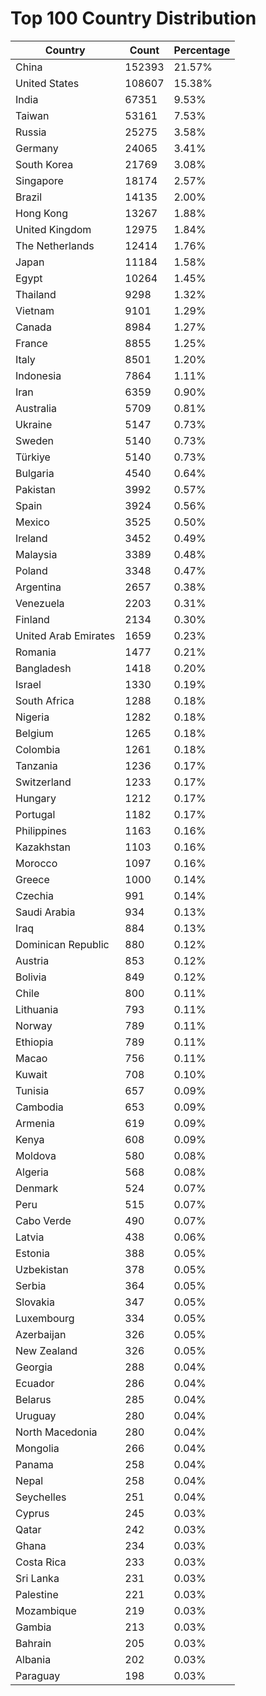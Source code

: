 # Top 100 Country Distribution
| Country | Count | Percentage |
|----|----|----|
| China | 152393 | 21.57% |
| United States | 108607 | 15.38% |
| India | 67351 | 9.53% |
| Taiwan | 53161 | 7.53% |
| Russia | 25275 | 3.58% |
| Germany | 24065 | 3.41% |
| South Korea | 21769 | 3.08% |
| Singapore | 18174 | 2.57% |
| Brazil | 14135 | 2.00% |
| Hong Kong | 13267 | 1.88% |
| United Kingdom | 12975 | 1.84% |
| The Netherlands | 12414 | 1.76% |
| Japan | 11184 | 1.58% |
| Egypt | 10264 | 1.45% |
| Thailand | 9298 | 1.32% |
| Vietnam | 9101 | 1.29% |
| Canada | 8984 | 1.27% |
| France | 8855 | 1.25% |
| Italy | 8501 | 1.20% |
| Indonesia | 7864 | 1.11% |
| Iran | 6359 | 0.90% |
| Australia | 5709 | 0.81% |
| Ukraine | 5147 | 0.73% |
| Sweden | 5140 | 0.73% |
| Türkiye | 5140 | 0.73% |
| Bulgaria | 4540 | 0.64% |
| Pakistan | 3992 | 0.57% |
| Spain | 3924 | 0.56% |
| Mexico | 3525 | 0.50% |
| Ireland | 3452 | 0.49% |
| Malaysia | 3389 | 0.48% |
| Poland | 3348 | 0.47% |
| Argentina | 2657 | 0.38% |
| Venezuela | 2203 | 0.31% |
| Finland | 2134 | 0.30% |
| United Arab Emirates | 1659 | 0.23% |
| Romania | 1477 | 0.21% |
| Bangladesh | 1418 | 0.20% |
| Israel | 1330 | 0.19% |
| South Africa | 1288 | 0.18% |
| Nigeria | 1282 | 0.18% |
| Belgium | 1265 | 0.18% |
| Colombia | 1261 | 0.18% |
| Tanzania | 1236 | 0.17% |
| Switzerland | 1233 | 0.17% |
| Hungary | 1212 | 0.17% |
| Portugal | 1182 | 0.17% |
| Philippines | 1163 | 0.16% |
| Kazakhstan | 1103 | 0.16% |
| Morocco | 1097 | 0.16% |
| Greece | 1000 | 0.14% |
| Czechia | 991 | 0.14% |
| Saudi Arabia | 934 | 0.13% |
| Iraq | 884 | 0.13% |
| Dominican Republic | 880 | 0.12% |
| Austria | 853 | 0.12% |
| Bolivia | 849 | 0.12% |
| Chile | 800 | 0.11% |
| Lithuania | 793 | 0.11% |
| Norway | 789 | 0.11% |
| Ethiopia | 789 | 0.11% |
| Macao | 756 | 0.11% |
| Kuwait | 708 | 0.10% |
| Tunisia | 657 | 0.09% |
| Cambodia | 653 | 0.09% |
| Armenia | 619 | 0.09% |
| Kenya | 608 | 0.09% |
| Moldova | 580 | 0.08% |
| Algeria | 568 | 0.08% |
| Denmark | 524 | 0.07% |
| Peru | 515 | 0.07% |
| Cabo Verde | 490 | 0.07% |
| Latvia | 438 | 0.06% |
| Estonia | 388 | 0.05% |
| Uzbekistan | 378 | 0.05% |
| Serbia | 364 | 0.05% |
| Slovakia | 347 | 0.05% |
| Luxembourg | 334 | 0.05% |
| Azerbaijan | 326 | 0.05% |
| New Zealand | 326 | 0.05% |
| Georgia | 288 | 0.04% |
| Ecuador | 286 | 0.04% |
| Belarus | 285 | 0.04% |
| Uruguay | 280 | 0.04% |
| North Macedonia | 280 | 0.04% |
| Mongolia | 266 | 0.04% |
| Panama | 258 | 0.04% |
| Nepal | 258 | 0.04% |
| Seychelles | 251 | 0.04% |
| Cyprus | 245 | 0.03% |
| Qatar | 242 | 0.03% |
| Ghana | 234 | 0.03% |
| Costa Rica | 233 | 0.03% |
| Sri Lanka | 231 | 0.03% |
| Palestine | 221 | 0.03% |
| Mozambique | 219 | 0.03% |
| Gambia | 213 | 0.03% |
| Bahrain | 205 | 0.03% |
| Albania | 202 | 0.03% |
| Paraguay | 198 | 0.03% |
